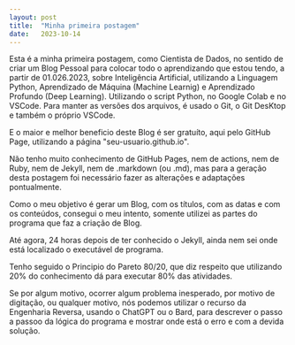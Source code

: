 ```yaml
---
layout: post
title:  "Minha primeira postagem"
date:   2023-10-14
---
```


<p class="intro"><span class="dropcap">E</span>sta é a minha primeira postagem, como Cientista de Dados, no sentido de criar um Blog Pessoal para colocar todo o aprendizando que estou tendo, a partir de 01.026.2023, sobre Inteligência Artificial, utilizando a Linguagem Python, Aprendizado de Máquina (Machine Learnig) e Aprendizado Profundo (Deep Learning). Utilizando o script Python, no Google Colab e no VSCode. Para manter as versões dos arquivos, é usado o Git, o Git DesKtop e também o próprio VSCode.
<p>  
E o maior e melhor beneficio deste Blog é ser gratuíto, aqui pelo GitHub Page, utilizando a página "seu-usuario.github.io". 
</p>
<p>
Não tenho muito conhecimento de GitHub Pages, nem de actions, nem de Ruby, nem de Jekyll, nem de .markdown (ou .md), mas para a geração desta postagem foi necessário fazer as alterações e adaptações pontualmente. 
</p>
<p>
Como o meu objetivo é gerar um Blog, com os títulos, com as datas e com os conteúdos, consegui o meu intento,  somente utilizei as partes do programa que faz a criação de Blog.
</p>
<p>
Até agora, 24 horas depois de ter conhecido o Jekyll, ainda nem sei onde está localizado o executável de programa.
</p>
<p>
Tenho seguido o Principio do Pareto 80/20, que diz respeito que utilizando 20% do conhecimento dá para executar 80% das atividades.
</p>
<p> 
Se por algum motivo, ocorrer algum problema inesperado, por motivo de digitação, ou qualquer motivo, nós podemos utilizar o recurso da Engenharia Reversa, usando o ChatGPT ou o Bard, para descrever o passo a passoo da lógica do programa e mostrar onde está o erro e com a devida solução.
</p>


